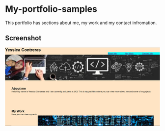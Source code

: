 # My-portfolio-samples

This portfolio has sections about me, my work and my contact infromation.

## Screenshot
<img src="\assets\styles\Screenshot (2).png" alt >
